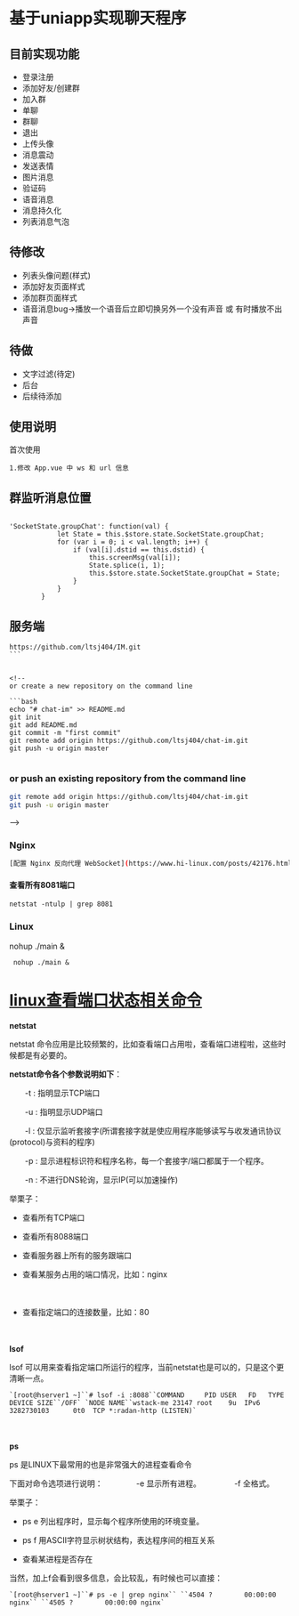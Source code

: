 # 基于uniapp实现聊天程序
## 目前实现功能
- 登录注册
- 添加好友/创建群
- 加入群
- 单聊
- 群聊
- 退出
- 上传头像
- 消息震动
- 发送表情
- 图片消息
- 验证码
- 语音消息
- 消息持久化
- 列表消息气泡

## 待修改
- 列表头像问题(样式)
- 添加好友页面样式
- 添加群页面样式
- 语音消息bug->播放一个语音后立即切换另外一个没有声音 或 有时播放不出声音

## 待做
- 文字过滤(待定)
- 后台
- 后续待添加

## 使用说明
首次使用
```
1.修改 App.vue 中 ws 和 url 信息
```

## 群监听消息位置
```vue

'SocketState.groupChat': function(val) {
			let State = this.$store.state.SocketState.groupChat;
			for (var i = 0; i < val.length; i++) {
				if (val[i].dstid == this.dstid) {
					this.screenMsg(val[i]);
					State.splice(i, 1);
					this.$store.state.SocketState.groupChat = State;
				}
			}
		}

```


## 服务端
```
https://github.com/ltsj404/IM.git
```​	

​	
<!-- 
or create a new repository on the command line

```bash
echo "# chat-im" >> README.md
git init
git add README.md
git commit -m "first commit"
git remote add origin https://github.com/ltsj404/chat-im.git
git push -u origin master
                
```

### or push an existing repository from the command line

```bash
git remote add origin https://github.com/ltsj404/chat-im.git
git push -u origin master
```


 -->
​	

### Nginx 
```bash
[配置 Nginx 反向代理 WebSocket](https://www.hi-linux.com/posts/42176.html)
```



#### 查看所有8081端口

`netstat -ntulp | grep 8081`

### Linux

 nohup ./main & 


```
 nohup ./main & 
```



#  			 [linux查看端口状态相关命令](https://www.cnblogs.com/cxbhakim/p/9353383.html)  		



**netstat**

netstat 命令应用是比较频繁的，比如查看端口占用啦，查看端口进程啦，这些时候都是有必要的。

**netstat命令各个参数说明如下**：

　　-t : 指明显示TCP端口

　　-u : 指明显示UDP端口

　　-l : 仅显示监听套接字(所谓套接字就是使应用程序能够读写与收发通讯协议(protocol)与资料的程序)

　　-p : 显示进程标识符和程序名称，每一个套接字/端口都属于一个程序。

　　-n : 不进行DNS轮询，显示IP(可以加速操作)

举栗子：

- 查看所有TCP端口

  

- 查看所有8088端口 

  

- 查看服务器上所有的服务跟端口 

  

- 查看某服务占用的端口情况，比如：nginx 

  

  　　

- 查看指定端口的连接数量，比如：80 

  

  　　

**lsof**

lsof 可以用来查看指定端口所运行的程序，当前netstat也是可以的，只是这个更清晰一点。

```
`[root@hserver1 ~]``# lsof -i :8088``COMMAND     PID USER   FD   TYPE     DEVICE SIZE``/OFF` `NODE NAME``wstack-me 23147 root    9u  IPv6 3282730103      0t0  TCP *:radan-http (LISTEN)`
```

　　

**ps**

ps 是LINUX下最常用的也是非常强大的进程查看命令

下面对命令选项进行说明：
　　　　-e 显示所有进程。
　　　　-f 全格式。

举栗子：

- ps e 列出程序时，显示每个程序所使用的环境变量。

- ps f 用ASCII字符显示树状结构，表达程序间的相互关系

- 查看某进程是否存在 

  

当然，加上f会看到很多信息，会比较乱，有时候也可以直接：

```
`[root@hserver1 ~]``# ps -e | grep nginx`` ``4504 ?        00:00:00 nginx`` ``4505 ?        00:00:00 nginx`
```

　　